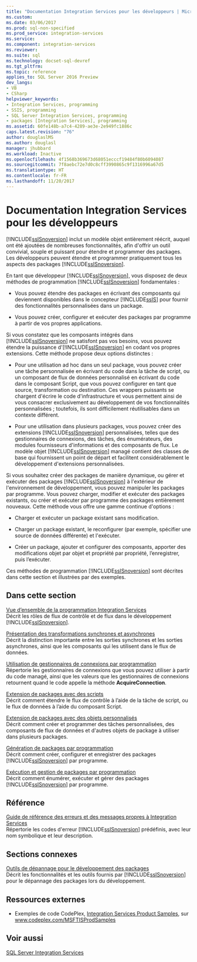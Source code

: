 ```yaml
---
title: "Documentation Integration Services pour les développeurs | Microsoft Docs"
ms.custom: 
ms.date: 03/06/2017
ms.prod: sql-non-specified
ms.prod_service: integration-services
ms.service: 
ms.component: integration-services
ms.reviewer: 
ms.suite: sql
ms.technology: docset-sql-devref
ms.tgt_pltfrm: 
ms.topic: reference
applies_to: SQL Server 2016 Preview
dev_langs:
- VB
- CSharp
helpviewer_keywords:
- Integration Services, programming
- SSIS, programming
- SQL Server Integration Services, programming
- packages [Integration Services], programming
ms.assetid: 60fe148b-a7c4-4289-ae3e-2e949fc1886c
caps.latest.revision: "76"
author: douglaslMS
ms.author: douglasl
manager: jhubbard
ms.workload: Inactive
ms.openlocfilehash: 4f1568b369673d68051ecccf19484f80b6094087
ms.sourcegitcommit: 7f8aebc72e7d0c8cff3990865c9f1316996a67d5
ms.translationtype: HT
ms.contentlocale: fr-FR
ms.lasthandoff: 11/20/2017
---
```

# <a name="integration-services-developer-documentation"></a>Documentation Integration Services pour les développeurs
  [!INCLUDE[ssISnoversion](../includes/ssisnoversion-md.md)] inclut un modèle objet entièrement réécrit, auquel ont été ajoutées de nombreuses fonctionnalités, afin d'offrir un outil convivial, souple et puissant pour étendre et programmer des packages. Les développeurs peuvent étendre et programmer pratiquement tous les aspects des packages [!INCLUDE[ssISnoversion](../includes/ssisnoversion-md.md)].  
  
 En tant que développeur [!INCLUDE[ssISnoversion](../includes/ssisnoversion-md.md)], vous disposez de deux méthodes de programmation [!INCLUDE[ssISnoversion](../includes/ssisnoversion-md.md)] fondamentales :  
  
-   Vous pouvez étendre des packages en écrivant des composants qui deviennent disponibles dans le concepteur [!INCLUDE[ssIS](../includes/ssis-md.md)] pour fournir des fonctionnalités personnalisées dans un package.  
  
-   Vous pouvez créer, configurer et exécuter des packages par programme à partir de vos propres applications.  
  
 Si vous constatez que les composants intégrés dans [!INCLUDE[ssISnoversion](../includes/ssisnoversion-md.md)] ne satisfont pas vos besoins, vous pouvez étendre la puissance d'[!INCLUDE[ssISnoversion](../includes/ssisnoversion-md.md)] en codant vos propres extensions. Cette méthode propose deux options distinctes :  
  
-   Pour une utilisation ad hoc dans un seul package, vous pouvez créer une tâche personnalisée en écrivant du code dans la tâche de script, ou un composant de flux de données personnalisé en écrivant du code dans le composant Script, que vous pouvez configurer en tant que source, transformation ou destination. Ces wrappers puissants se chargent d'écrire le code d'infrastructure et vous permettent ainsi de vous consacrer exclusivement au développement de vos fonctionnalités personnalisées ; toutefois, ils sont difficilement réutilisables dans un contexte différent.  
  
-   Pour une utilisation dans plusieurs packages, vous pouvez créer des extensions [!INCLUDE[ssISnoversion](../includes/ssisnoversion-md.md)] personnalisées, telles que des gestionnaires de connexions, des tâches, des énumérateurs, des modules fournisseurs d'informations et des composants de flux. Le modèle objet [!INCLUDE[ssISnoversion](../includes/ssisnoversion-md.md)] managé contient des classes de base qui fournissent un point de départ et facilitent considérablement le développement d'extensions personnalisées.  
  
 Si vous souhaitez créer des packages de manière dynamique, ou gérer et exécuter des packages [!INCLUDE[ssISnoversion](../includes/ssisnoversion-md.md)] à l'extérieur de l'environnement de développement, vous pouvez manipuler les packages par programme. Vous pouvez charger, modifier et exécuter des packages existants, ou créer et exécuter par programme des packages entièrement nouveaux. Cette méthode vous offre une gamme continue d'options :  
  
-   Charger et exécuter un package existant sans modification.  
  
-   Charger un package existant, le reconfigurer (par exemple, spécifier une source de données différente) et l'exécuter.  
  
-   Créer un package, ajouter et configurer des composants, apporter des modifications objet par objet et propriété par propriété, l’enregistrer, puis l’exécuter.  
  
 Ces méthodes de programmation [!INCLUDE[ssISnoversion](../includes/ssisnoversion-md.md)] sont décrites dans cette section et illustrées par des exemples.  
  
## <a name="in-this-section"></a>Dans cette section  
 [Vue d’ensemble de la programmation Integration Services](../integration-services/integration-services-programming-overview.md)  
 Décrit les rôles de flux de contrôle et de flux dans le développement [!INCLUDE[ssISnoversion](../includes/ssisnoversion-md.md)].  
  
 [Présentation des transformations synchrones et asynchrones](../integration-services/understanding-synchronous-and-asynchronous-transformations.md)  
 Décrit la distinction importante entre les sorties synchrones et les sorties asynchrones, ainsi que les composants qui les utilisent dans le flux de données.  
  
 [Utilisation de gestionnaires de connexions par programmation](../integration-services/working-with-connection-managers-programmatically.md)  
 Répertorie les gestionnaires de connexions que vous pouvez utiliser à partir du code managé, ainsi que les valeurs que les gestionnaires de connexions retournent quand le code appelle la méthode **AcquireConnection**.  
  
 [Extension de packages avec des scripts](../integration-services/extending-packages-scripting/extending-packages-with-scripting.md)  
 Décrit comment étendre le flux de contrôle à l’aide de la tâche de script, ou le flux de données à l’aide du composant Script.  
  
 [Extension de packages avec des objets personnalisés](../integration-services/extending-packages-custom-objects/extending-packages-with-custom-objects.md)  
 Décrit comment créer et programmer des tâches personnalisées, des composants de flux de données et d'autres objets de package à utiliser dans plusieurs packages.  
  
 [Génération de packages par programmation](../integration-services/building-packages-programmatically/building-packages-programmatically.md)  
 Décrit comment créer, configurer et enregistrer des packages [!INCLUDE[ssISnoversion](../includes/ssisnoversion-md.md)] par programme.  
  
 [Exécution et gestion de packages par programmation](../integration-services/run-manage-packages-programmatically/running-and-managing-packages-programmatically.md)  
 Décrit comment énumérer, exécuter et gérer des packages [!INCLUDE[ssISnoversion](../includes/ssisnoversion-md.md)] par programme.  
  
## <a name="reference"></a>Référence  
 [Guide de référence des erreurs et des messages propres à Integration Services](../integration-services/integration-services-error-and-message-reference.md)  
 Répertorie les codes d'erreur [!INCLUDE[ssISnoversion](../includes/ssisnoversion-md.md)] prédéfinis, avec leur nom symbolique et leur description.  
  
## <a name="related-sections"></a>Sections connexes  
 [Outils de dépannage pour le développement des packages](../integration-services/troubleshooting/troubleshooting-tools-for-package-development.md)  
 Décrit les fonctionnalités et les outils fournis par [!INCLUDE[ssISnoversion](../includes/ssisnoversion-md.md)] pour le dépannage des packages lors du développement.  
  
## <a name="external-resources"></a>Ressources externes  
  
-   Exemples de code CodePlex, [Integration Services Product Samples](http://go.microsoft.com/fwlink/?LinkID=131204), sur www.codeplex.com/MSFTISProdSamples  
  
## <a name="see-also"></a>Voir aussi  
 [SQL Server Integration Services](../integration-services/sql-server-integration-services.md)  
  
  
